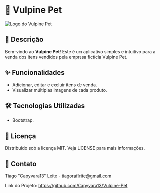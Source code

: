 # 🦊 Vulpine Pet

![Logo do Vulpine Pet]([../Icon.png](https://github.com/Capyvara13/Vulpine-Pet/blob/main/Icon.png))

## 📝 Descrição

Bem-vindo ao **Vulpine Pet**! Este é um aplicativo simples e intuitivo para a venda dos itens vendidos pela empresa fictícia Vulpine Pet.

## ✨ Funcionalidades

* Adicionar, editar e excluir itens de venda.
* Visualizar múltiplas imagens de cada produto.
  

## 🛠️ Tecnologias Utilizadas
* Bootstrap.

## 📄 Licença

Distribuído sob a licença MIT. Veja LICENSE para mais informações.

## 📧 Contato

Tiago "Capyvara13" Leite - tiagorafleite@gmail.com

Link do Projeto: https://github.com/Capyvara13/Vulpine-Pet

